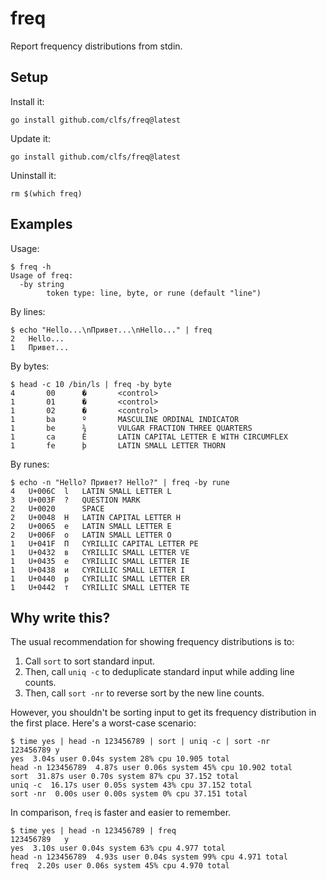 # freq
Report frequency distributions from stdin.

## Setup

Install it:
```text
go install github.com/clfs/freq@latest
```

Update it:
```text
go install github.com/clfs/freq@latest
```

Uninstall it:
```text
rm $(which freq)
```

## Examples

Usage:
```text
$ freq -h
Usage of freq:
  -by string
        token type: line, byte, or rune (default "line")
```

By lines:
```text
$ echo "Hello...\nПривет...\nHello..." | freq
2	Hello...
1	Привет...
```

By bytes:
```text
$ head -c 10 /bin/ls | freq -by byte
4       00      �       <control>
1       01      �       <control>
1       02      �       <control>
1       ba      º       MASCULINE ORDINAL INDICATOR
1       be      ¾       VULGAR FRACTION THREE QUARTERS
1       ca      Ê       LATIN CAPITAL LETTER E WITH CIRCUMFLEX
1       fe      þ       LATIN SMALL LETTER THORN
```

By runes:
```text
$ echo -n "Hello? Привет? Hello?" | freq -by rune
4	U+006C	l	LATIN SMALL LETTER L
3	U+003F	?	QUESTION MARK
2	U+0020	 	SPACE
2	U+0048	H	LATIN CAPITAL LETTER H
2	U+0065	e	LATIN SMALL LETTER E
2	U+006F	o	LATIN SMALL LETTER O
1	U+041F	П	CYRILLIC CAPITAL LETTER PE
1	U+0432	в	CYRILLIC SMALL LETTER VE
1	U+0435	е	CYRILLIC SMALL LETTER IE
1	U+0438	и	CYRILLIC SMALL LETTER I
1	U+0440	р	CYRILLIC SMALL LETTER ER
1	U+0442	т	CYRILLIC SMALL LETTER TE
```

## Why write this?

The usual recommendation for showing frequency distributions is to:

1. Call `sort` to sort standard input.
2. Then, call `uniq -c` to deduplicate standard input while adding line counts.
3. Then, call `sort -nr` to reverse sort by the new line counts.

However, you shouldn't be sorting input to get its frequency distribution in the
first place. Here's a worst-case scenario:

```text
$ time yes | head -n 123456789 | sort | uniq -c | sort -nr
123456789 y
yes  3.04s user 0.04s system 28% cpu 10.905 total
head -n 123456789  4.87s user 0.06s system 45% cpu 10.902 total
sort  31.87s user 0.70s system 87% cpu 37.152 total
uniq -c  16.17s user 0.05s system 43% cpu 37.152 total
sort -nr  0.00s user 0.00s system 0% cpu 37.151 total
```

In comparison, `freq` is faster and easier to remember.

```text
$ time yes | head -n 123456789 | freq
123456789	y
yes  3.10s user 0.04s system 63% cpu 4.977 total
head -n 123456789  4.93s user 0.04s system 99% cpu 4.971 total
freq  2.20s user 0.06s system 45% cpu 4.970 total
```